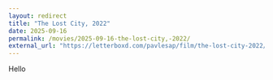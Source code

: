 ```yaml
---
layout: redirect
title: "The Lost City, 2022"
date: 2025-09-16
permalink: /movies/2025-09-16-the-lost-city,-2022/
external_url: "https://letterboxd.com/pavlesap/film/the-lost-city-2022/"
---
```

Hello
